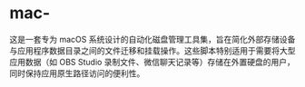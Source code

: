 # mac-
这是一套专为 macOS 系统设计的自动化磁盘管理工具集，旨在简化外部存储设备与应用程序数据目录之间的文件迁移和挂载操作。这些脚本特别适用于需要将大型应用数据（如 OBS Studio 录制文件、微信聊天记录等）存储在外置硬盘的用户，同时保持应用原生路径访问的便利性。
